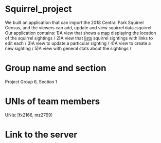 # Squirrel_project
We built an application that can import the 2018 Central Park Squirrel Census, and the viewers can add, update and view squirrel data.:squirrel:
Our application contains:
  1)A view that shows a [map](http://127.0.0.1:8000/map/) displaying the location of the squirrel sightings /
  2)A view that [lists](http://127.0.0.1:8000/sightings/) squirrel sightings with links to edit each /
  3)A view to update a particular sighting /
  4)A view to create a new sighting /
  5)A view with general stats about the sightings /

# Group name and section
Project Group 6, Section 1

# UNIs of team members
UNIs: [fx2166, mz2769]

# Link to the server
